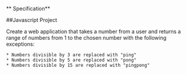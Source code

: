 ** Specification**

##Javascript Project

Create a web application that takes a number from a user and returns a range of numbers from 1 to the chosen number with the following exceptions:


    * Numbers divisible by 3 are replaced with "ping"
    * Numbers divisible by 5 are replaced with "pong"
    * Numbers divisible by 15 are replaced with "pingpong"
